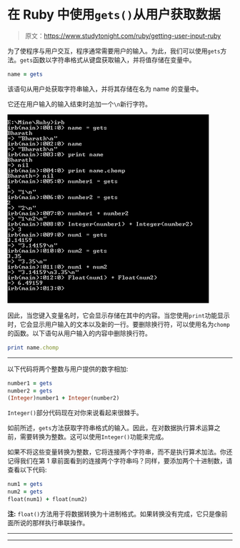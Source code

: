 # 在 Ruby 中使用`gets()`从用户获取数据

> 原文：<https://www.studytonight.com/ruby/getting-user-input-ruby>

为了使程序与用户交互，程序通常需要用户的输入。为此，我们可以使用`gets`方法。`gets`函数以字符串格式从键盘获取输入，并将值存储在变量中。

```rb
name = gets
```

该语句从用户处获取字符串输入，并将其存储在名为 name 的变量中。

它还在用户输入的输入结束时追加一个`\n`新行字符。

![gets method to get user data in ruby](img/c5b8c40c2bae2d5578bd4e04592f7259.png)

因此，当您键入变量名时，它会显示存储在其中的内容。当您使用`print`功能显示时，它会显示用户输入的文本以及新的一行。要删除换行符，可以使用名为`chomp`的函数。以下语句从用户输入的内容中删除换行符。

```rb
print name.chomp
```

* * *

以下代码将两个整数与用户提供的数字相加:

```rb
number1 = gets
number2 = gets
(Integer)number1 + Integer(number2)

```

`Integer()`部分代码现在对你来说看起来很棘手。

如前所述，`gets`方法获取字符串格式的输入。因此，在对数据执行算术运算之前，需要转换为整数。这可以使用`Integer()`功能来完成。

如果不将这些变量转换为整数，它将连接两个字符串，而不是执行算术加法。你还记得我们在第 1 章前面看到的连接两个字符串吗？同样，要添加两个十进制数，请查看以下代码:

```rb
num1 = gets
num2 = gets
float(num1) + float(num2)

```

**注:** `float()`方法用于将数据转换为十进制格式。如果转换没有完成，它只是像前面所说的那样执行串联操作。

* * *

* * *